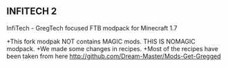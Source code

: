 ## INFITECH 2

InfiTech - GregTech focused FTB modpack for Minecraft 1.7

+This fork modpak NOT contains MAGIC mods. THIS IS NOMAGIC modpack.
+We made some changes in recipes. 
+Most of the recipes have been taken from here http://github.com/Dream-Master/Mods-Get-Gregged
